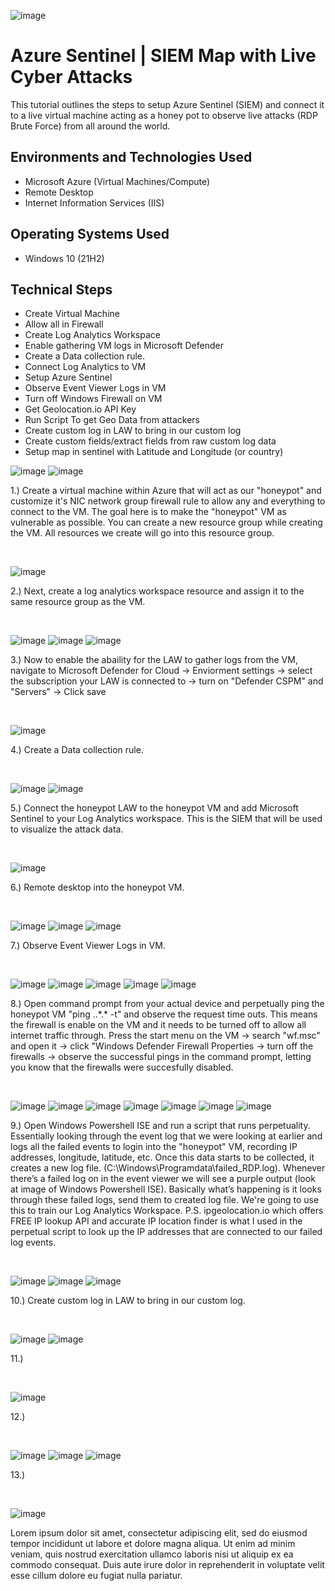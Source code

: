 <p align="center">
  
![image](https://github.com/user-attachments/assets/680b2427-2b78-43ac-b846-602246e928b9)
</p>

<h1>Azure Sentinel | SIEM Map with Live Cyber Attacks</h1>
This tutorial outlines the steps to setup Azure Sentinel (SIEM) and connect it to a live virtual machine acting as a honey pot to observe live attacks (RDP Brute Force) from all around the world.<br />

<h2>Environments and Technologies Used</h2>

- Microsoft Azure (Virtual Machines/Compute)
- Remote Desktop
- Internet Information Services (IIS)

<h2>Operating Systems Used </h2>

- Windows 10</b> (21H2)

<h2>Technical Steps</h2>

-  Create Virtual Machine
-  Allow all in Firewall
-  Create Log Analytics Workspace
-  Enable gathering VM logs in Microsoft Defender
-  Create a Data collection rule.
-  Connect Log Analytics to VM
-  Setup Azure Sentinel
-  Observe Event Viewer Logs in VM
-  Turn off Windows Firewall on VM
-  Get Geolocation.io API Key
-  Run Script To get Geo Data from attackers
-  Create custom log in LAW to bring in our custom log
-  Create custom fields/extract fields from raw custom log data
-  Setup map in sentinel with Latitude and Longitude (or country)

<p>
  
![image](https://github.com/user-attachments/assets/4aa31c42-415c-456a-9987-9b75dd5c6938) ![image](https://github.com/user-attachments/assets/ece9c0d8-5742-4393-9d7c-59778bfaaba4)
</p>
<p>
1.) Create a virtual machine within Azure that will act as our "honeypot" and customize it's NIC network group firewall rule to allow any and everything to connect to the VM. The goal here is to make the "honeypot" VM as vulnerable as possible. You can create a new resource group while creating the VM. All resources we create will go into this resource group.
</p>
<br />

<p>
  
![image](https://github.com/user-attachments/assets/098fe3fc-3bcc-4fae-8245-52fe1b955851)
</p>
<p>
2.) Next, create a log analytics workspace resource and assign it to the same resource group as the VM.
</p>
<br />

<p>
  
![image](https://github.com/user-attachments/assets/b44a431c-250f-4bb4-8640-58aa1d43c09c) ![image](https://github.com/user-attachments/assets/5fa0e71a-07e5-4cf7-81f3-fa9edf934444) ![image](https://github.com/user-attachments/assets/1eef6856-70c6-4634-9d4c-9f3ccff0be49)
</p>
<p>
3.)  Now to enable the abaility for the LAW to gather logs from the VM, navigate to Microsoft Defender for Cloud -> Enviorment settings -> select the subscription your LAW is connected to -> turn on "Defender CSPM" and "Servers" -> Click save
</p>
<br />

<p>

![image](https://github.com/user-attachments/assets/1363defe-21f3-45b4-9592-fe73f1ac7538)
</p>
<p>
4.) Create a Data collection rule.
</p>
<br />

<p>
  
![image](https://github.com/user-attachments/assets/8258d097-ac7f-46ec-b309-94103297ac39) ![image](https://github.com/user-attachments/assets/c81c7831-fe5c-41f2-8521-2365a1d9d83f)
</p>
<p>
5.) Connect the honeypot LAW to the honeypot VM and add Microsoft Sentinel to your Log Analytics workspace. This is the SIEM that will be used to visualize the attack data.
</p>
<br />

<p>
  
![image](https://github.com/user-attachments/assets/8b787ad8-49c2-4dc0-8357-e0b5e2dca021)
</p>
<p>
6.) Remote desktop into the honeypot VM.
</p>
<br />

<p>
  
![image](https://github.com/user-attachments/assets/4f635fbe-3944-4b45-a32d-27320bb1106e) ![image](https://github.com/user-attachments/assets/10ecd0aa-aec1-4644-b47c-e85cc3e76ef1) ![image](https://github.com/user-attachments/assets/7a0864cc-0ac2-4be0-8522-852e683a4b31)
</p>
<p>
7.) Observe Event Viewer Logs in VM.
</p>
<br />

<p>
  
![image](https://github.com/user-attachments/assets/5c547771-9a54-4300-b30b-70098472cc88) ![image](https://github.com/user-attachments/assets/31f1dae9-9725-4eaf-b2bf-001f165d0316) ![image](https://github.com/user-attachments/assets/3e27957e-8569-4cb4-a919-e4eade086e4f) ![image](https://github.com/user-attachments/assets/bf41e6ca-d7f7-475b-8733-05f0f86edc4e) ![image](https://github.com/user-attachments/assets/0fb082c9-7076-4b3a-9692-075ed10b6b5b)
</p>
<p>
8.) Open command prompt from your actual device and perpetually ping the honeypot VM "ping ..*.* -t" and observe the request time outs. This means the firewall is enable on the VM and it needs to be turned off to allow all internet traffic through.  Press the start menu on the VM -> search "wf.msc" and open it -> click "Windows Defender Firewall Properties -> turn off the firewalls -> observe the successful pings in the command prompt, letting you know that the firewalls were succesfully disabled.
</p>
<br />

<p>

![image](https://github.com/user-attachments/assets/5dc66f0a-c08f-4900-bb6a-3424192eed36) ![image](https://github.com/user-attachments/assets/e0d37289-ee9c-4712-87cb-5dd0f98fbf3a) ![image](https://github.com/user-attachments/assets/c8226abe-38c1-4b35-afcc-357903544f50) ![image](https://github.com/user-attachments/assets/1fc265be-21bf-4ad2-87d0-dc1b12f83d8a) ![image](https://github.com/user-attachments/assets/cfbee080-dad6-4173-8cca-bda69873e102) ![image](https://github.com/user-attachments/assets/54b5453d-4c26-4e01-aa3b-4e97a5328189) ![image](https://github.com/user-attachments/assets/3af96167-9a0d-4e2a-b35d-1786a3b50275)

</p>
<p>
9.) Open Windows Powershell ISE and run a script that runs perpetuality. Essentially looking through the event log that we were looking at earlier and logs all the failed events to login into the "honeypot" VM, recording IP addresses, longitude, latitude, etc. Once this data starts to be collected, it creates a new log file. (C:\Windows\Programdata\failed_RDP.log). Whenever there’s a failed log on in the event viewer we will see a purple output (look at image of Windows Powershell ISE). Basically what’s happening is it looks through these failed logs, send them to created log file. We're going to use this to train our Log Analytics Workspace.
P.S. ipgeolocation.io which offers FREE IP lookup API and accurate IP location finder is what I used in the perpetual script to look up the IP addresses that are connected to our failed log events.
</p>
<br />

<p>
  
![image](https://github.com/user-attachments/assets/588c0ef8-a0a8-4179-a325-55a626839d6f) ![image](https://github.com/user-attachments/assets/40da8023-fc58-43f6-a87c-7740d6c8af74) ![image](https://github.com/user-attachments/assets/5c862de3-c630-47ca-9b95-886168456c9a)
</p>
<p>
10.) Create custom log in LAW to bring in our custom log.
</p>
<br />

<p>
  
![image](https://github.com/user-attachments/assets/81a6db96-a931-4763-9482-092d9dd3ddf8) ![image](https://github.com/user-attachments/assets/0118f0f9-c9a1-41f7-aa12-302e99a6b5c8)
</p>
<p>
11.) 
</p>
<br />

<p>
  
![image](https://github.com/user-attachments/assets/9e7dc04b-80a1-413c-91d1-5187dcc5acb4)
</p>
<p>
12.) 
</p>
<br />

<p>

![image](https://github.com/user-attachments/assets/aad90454-9d64-40d1-b5e8-9836a9f693eb) ![image](https://github.com/user-attachments/assets/e17840f8-870b-40fa-bf3f-322642a7db7a) ![image](https://github.com/user-attachments/assets/d184fd1a-c7bc-4809-ac1c-2b8d83b4a2fa)


</p>
<p>
13.) 
</p>
<br />

<p>
  
![image](https://github.com/user-attachments/assets/6d0f29ca-360e-456e-aa3b-0277da90893c)
</p>
<p>
Lorem ipsum dolor sit amet, consectetur adipiscing elit, sed do eiusmod tempor incididunt ut labore et dolore magna aliqua. Ut enim ad minim veniam, quis nostrud exercitation ullamco laboris nisi ut aliquip ex ea commodo consequat. Duis aute irure dolor in reprehenderit in voluptate velit esse cillum dolore eu fugiat nulla pariatur.
</p>
<br />
